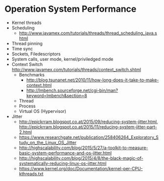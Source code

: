 Operation System Performance
============================

 * Kernel threads
 * Scheduling
   + http://www.javamex.com/tutorials/threads/thread_scheduling_java.shtml
 * Thread pinning
 * Time sync
 * Sockets, Filedescriptors
 * System calls, user mode, kernel/priviledged mode
 * Context Switch http://www.javamex.com/tutorials/threads/context_switch.shtml
   + Benchmarks
     + http://blog.tsunanet.net/2010/11/how-long-does-it-take-to-make-context.html
     + http://lmbench.sourceforge.net/cgi-bin/man?keyword=lmbench&section=8
   + Thread
   + Process
   + Virtual OS (Hypervisor)
 * Jitter
   + http://epickrram.blogspot.co.at/2015/09/reducing-system-jitter.html, http://epickrram.blogspot.co.at/2015/11/reducing-system-jitter-part-2.html
   + https://www.researchgate.net/publication/258406264_Exploratory_Study_on_the_Linux_OS_Jitter
   + http://highscalability.com/blog/2015/5/27/a-toolkit-to-measure-basic-system-performance-and-os-jitter.html
   + http://highscalability.com/blog/2015/4/8/the-black-magic-of-systematically-reducing-linux-os-jitter.html
   + https://www.kernel.org/doc/Documentation/kernel-per-CPU-kthreads.txt